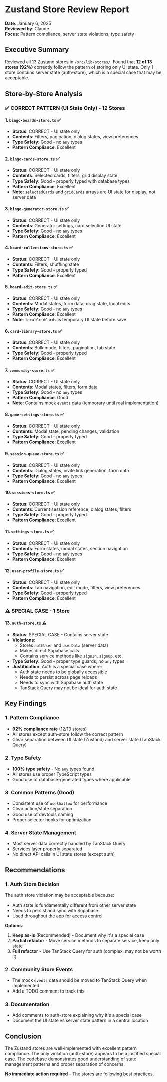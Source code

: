 # Zustand Store Review Report

**Date**: January 6, 2025  
**Reviewed by**: Claude  
**Focus**: Pattern compliance, server state violations, type safety

## Executive Summary

Reviewed all 13 Zustand stores in `/src/lib/stores/`. Found that **12 of 13 stores (92%)** correctly follow the pattern of storing only UI state. Only 1 store contains server state (auth-store), which is a special case that may be acceptable.

## Store-by-Store Analysis

### ✅ CORRECT PATTERN (UI State Only) - 12 Stores

#### 1. `bingo-boards-store.ts` ✅
- **Status**: CORRECT - UI state only
- **Contents**: Filters, pagination, dialog states, view preferences
- **Type Safety**: Good - no `any` types
- **Pattern Compliance**: Excellent

#### 2. `bingo-cards-store.ts` ✅
- **Status**: CORRECT - UI state only
- **Contents**: Selected cards, filters, grid display state
- **Type Safety**: Good - properly typed with database types
- **Pattern Compliance**: Excellent
- **Note**: `selectedCards` and `gridCards` arrays are UI state for display, not server data

#### 3. `bingo-generator-store.ts` ✅
- **Status**: CORRECT - UI state only
- **Contents**: Generator settings, card selection UI state
- **Type Safety**: Good - no `any` types
- **Pattern Compliance**: Excellent

#### 4. `board-collections-store.ts` ✅
- **Status**: CORRECT - UI state only
- **Contents**: Filters, shuffling state
- **Type Safety**: Good - properly typed
- **Pattern Compliance**: Excellent

#### 5. `board-edit-store.ts` ✅
- **Status**: CORRECT - UI state only
- **Contents**: Modal states, form data, drag state, local edits
- **Type Safety**: Good - no `any` types
- **Pattern Compliance**: Excellent
- **Note**: `localGridCards` is temporary UI state before save

#### 6. `card-library-store.ts` ✅
- **Status**: CORRECT - UI state only
- **Contents**: Bulk mode, filters, pagination, tab state
- **Type Safety**: Good - properly typed
- **Pattern Compliance**: Excellent

#### 7. `community-store.ts` ✅
- **Status**: CORRECT - UI state only
- **Contents**: Modal states, filters, form data
- **Type Safety**: Good - no `any` types
- **Pattern Compliance**: Good
- **Note**: Contains mock `events` data (temporary until real implementation)

#### 8. `game-settings-store.ts` ✅
- **Status**: CORRECT - UI state only
- **Contents**: Modal state, pending changes, validation
- **Type Safety**: Good - properly typed
- **Pattern Compliance**: Excellent

#### 9. `session-queue-store.ts` ✅
- **Status**: CORRECT - UI state only
- **Contents**: Dialog states, invite link generation, form data
- **Type Safety**: Good - no `any` types
- **Pattern Compliance**: Excellent

#### 10. `sessions-store.ts` ✅
- **Status**: CORRECT - UI state only
- **Contents**: Current session reference, dialog states, filters
- **Type Safety**: Good - properly typed
- **Pattern Compliance**: Excellent

#### 11. `settings-store.ts` ✅
- **Status**: CORRECT - UI state only
- **Contents**: Form states, modal states, section navigation
- **Type Safety**: Good - no `any` types
- **Pattern Compliance**: Excellent

#### 12. `user-profile-store.ts` ✅
- **Status**: CORRECT - UI state only
- **Contents**: Tab navigation, edit mode, filters, view preferences
- **Type Safety**: Good - properly typed
- **Pattern Compliance**: Excellent

### ⚠️ SPECIAL CASE - 1 Store

#### 13. `auth-store.ts` ⚠️
- **Status**: SPECIAL CASE - Contains server state
- **Violations**:
  - Stores `authUser` and `userData` (server data)
  - Makes direct Supabase calls
  - Contains service methods like `signIn`, `signUp`, etc.
- **Type Safety**: Good - proper type guards, no `any` types
- **Justification**: Auth is a special case where:
  - Auth state needs to be globally accessible
  - Needs to persist across page reloads
  - Needs to sync with Supabase auth state
  - TanStack Query may not be ideal for auth state

## Key Findings

### 1. Pattern Compliance
- **92% compliance rate** (12/13 stores)
- All stores except auth-store follow the correct pattern
- Clear separation between UI state (Zustand) and server state (TanStack Query)

### 2. Type Safety
- **100% type safety** - No `any` types found
- All stores use proper TypeScript types
- Good use of database-generated types where applicable

### 3. Common Patterns (Good)
- Consistent use of `useShallow` for performance
- Clear action/state separation
- Good use of devtools naming
- Proper selector hooks for optimization

### 4. Server State Management
- Most server data correctly handled by TanStack Query
- Services layer properly separated
- No direct API calls in UI state stores (except auth)

## Recommendations

### 1. Auth Store Decision
The auth store violation may be acceptable because:
- Auth state is fundamentally different from other server state
- Needs to persist and sync with Supabase
- Used throughout the app for access control

**Options**:
1. **Keep as-is** (Recommended) - Document why it's a special case
2. **Partial refactor** - Move service methods to separate service, keep only state
3. **Full refactor** - Use TanStack Query for auth (complex, may not be worth it)

### 2. Community Store Events
- The mock `events` data should be moved to TanStack Query when implemented
- Add a TODO comment to track this

### 3. Documentation
- Add comments to auth-store explaining why it's a special case
- Document the UI state vs server state pattern in a central location

## Conclusion

The Zustand stores are well-implemented with excellent pattern compliance. The only violation (auth-store) appears to be a justified special case. The codebase demonstrates good understanding of state management patterns and proper separation of concerns.

**No immediate action required** - The stores are following best practices.